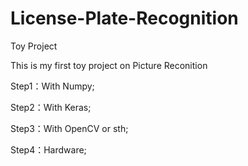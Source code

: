 # License-Plate-Recognition
Toy Project

This is my first toy project on Picture Reconition

Step1：With Numpy;

Step2：With Keras;

Step3：With OpenCV or sth; 

Step4：Hardware;

